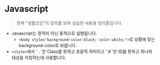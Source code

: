 # Javascript

>현재 "생활코딩"의 강의를 보며 실습한 내용을 정리중입니다.

* Javascript는 정적이 아닌 동적으로 실행됩니다.
  * ```<body style="background-color:black; color:white;">```로 상황에 맞는 background-color로 바뀝니다.
* ```<style>```에서 ' . '은 Class를 뜻하고 포괄적 의미이고 ' # '은 ID를 뜻하고 하나의 대상을 지칭하는데 사용합니다.
